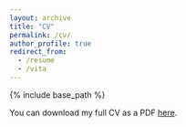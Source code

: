 ```yaml
---
layout: archive
title: "CV"
permalink: /cv/
author_profile: true
redirect_from:
  - /resume
  - /vita
---
```


{% include base_path %}

You can download my full CV as a PDF [here](/files_Davenport_Website_CV_09-2022.pdf).

